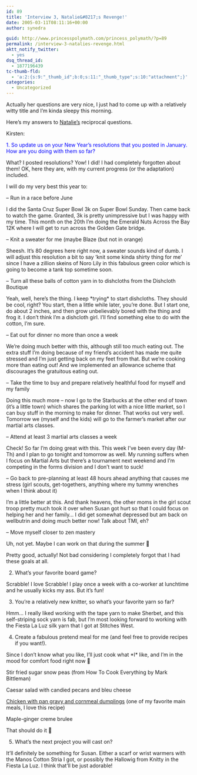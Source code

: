 ```yaml
---
id: 89
title: 'Interview 3, Natalie&#8217;s Revenge!'
date: 2005-03-11T08:11:16+00:00
author: synedra

guid: http://www.princesspolymath.com/princess_polymath/?p=89
permalink: /interview-3-natalies-revenge.html
aktt_notify_twitter:
  - yes
dsq_thread_id:
  - 1877196439
tc-thumb-fld:
  - 'a:2:{s:9:"_thumb_id";b:0;s:11:"_thumb_type";s:10:"attachment";}'
categories:
  - Uncategorized
---
```

Actually her questions are very nice, I just had to come up with a relatively witty title and I&#8217;m kinda sleepy this morning.
  
Here&#8217;s my answers to [Natalie&#8217;s](http://knitting.xaviermusketeer.com) reciprocal questions.
  
Kirsten:
  
<font color="blue">1. So update us on your New Year’s resolutions that you posted in January. How are you doing with them so far?</font>
  
What? I posted resolutions? Yow! I did! I had completely forgotten about them! OK, here they are, with my current progress (or the adaptation) included.
  
I will do my very best this year to:
  
&#8211; Run in a race before June
  
I did the Santa Cruz Super Bowl 3k on Super Bowl Sunday. Then came back to watch the game. Granted, 3k is pretty unimpressive but I was happy with my time. This month on the 20th I&#8217;m doing the Emerald Nuts Across the Bay 12K where I will get to run across the Golden Gate bridge.
  
&#8211; Knit a sweater for me (maybe Blaze (but not in orange)
  
Sheesh. It&#8217;s 80 degrees here right now, a sweater sounds kind of dumb. I will adjust this resolution a bit to say &#8216;knit some kinda shirty thing for me&#8217; since I have a zillion skeins of Noro Lily in this fabulous green color which is going to become a tank top sometime soon.
  
&#8211; Turn all these balls of cotton yarn in to dishcloths from the Dishcloth Boutique
  
Yeah, well, here&#8217;s the thing. I keep \*trying\* to start dishcloths. They should be cool, right? You start, then a little while later, you&#8217;re done. But I start one, do about 2 inches, and then grow unbelievably bored with the thing and frog it. I don&#8217;t think I&#8217;m a dishcloth girl. I&#8217;ll find something else to do with the cotton, I&#8217;m sure.
  
&#8211; Eat out for dinner no more than once a week
  
We&#8217;re doing much better with this, although still too much eating out. The extra stuff I&#8217;m doing because of my friend&#8217;s accident has made me quite stressed and I&#8217;m just getting back on my feet from that. But we&#8217;re cooking more than eating out! And we implemented an allowance scheme that discourages the gratuitous eating out.
  
&#8211; Take the time to buy and prepare relatively healthful food for myself and my family
  
Doing this much more &#8211; now I go to the Starbucks at the other end of town (it&#8217;s a little town) which shares the parking lot with a nice little market, so I can buy stuff in the morning to make for dinner. That works out very well. Tomorrow we (myself and the kids) will go to the farmer&#8217;s market after our martial arts classes.
  
&#8211; Attend at least 3 martial arts classes a week
  
Check! So far I&#8217;m doing great with this. This week I&#8217;ve been every day (M-Th) and I plan to go tonight and tomorrow as well. My running suffers when I focus on Martial Arts but there&#8217;s a tournament next weekend and I&#8217;m competing in the forms division and I don&#8217;t want to suck!
  
&#8211; Go back to pre-planning at least 48 hours ahead anything that causes me stress (girl scouts, get-togethers, anything where my tummy wrenches when I think about it)
  
I&#8217;m a little better at this. And thank heavens, the other moms in the girl scout troop pretty much took it over when Susan got hurt so that I could focus on helping her and her family&#8230; I did get somewhat depressed but am back on wellbutrin and doing much better now! Talk about TMI, eh?
  
&#8211; Move myself closer to zen mastery
  
Uh, not yet. Maybe I can work on that during the summer 🙂
  
Pretty good, actually! Not bad considering I completely forgot that I had these goals at all.
  
2. What’s your favorite board game?
  
Scrabble! I love Scrabble! I play once a week with a co-worker at lunchtime and he usually kicks my ass. But it&#8217;s fun!
  
3. You’re a relatively new knitter, so what’s your favorite yarn so far?
  
Hmm&#8230; I really liked working with the tape yarn to make Sherbet, and this self-striping sock yarn is fab, but I&#8217;m most looking forward to working with the Fiesta La Luz silk yarn that I got at Stitches West.
  
4. Create a fabulous pretend meal for me (and feel free to provide recipes if you want!).
  
Since I don&#8217;t know what you like, I&#8217;ll just cook what \*I\* like, and I&#8217;m in the mood for comfort food right now 🙂
  
Stir fried sugar snow peas (from How To Cook Everything by Mark Bittleman)
  
Caesar salad with candied pecans and bleu cheese
  
[Chicken with pan gravy and cornmeal dumplings](http://www.epicurious.com/recipes/recipe_views/views/104633?epiSearchPage=http://www.epicurious.com/recipes/find/results?search=cornmeal+dumpling+chicken&x=0&y=0) (one of my favorite main meals, I love this recipe)
  
Maple-ginger creme brulee
  
That should do it 🙂
  
5. What’s the next project you will cast on?
  
It&#8217;ll definitely be something for Susan. Either a scarf or wrist warmers with the Manos Cotton Stria I got, or possibly the Hallowig from Knitty in the Fiesta La Luz. I think that&#8217;ll be just adorable!